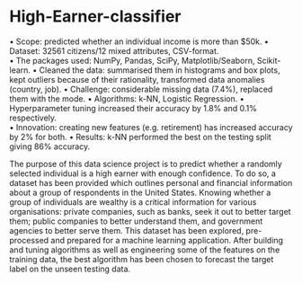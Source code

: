 # High-Earner-classifier
•	Scope: predicted whether an individual income is more than $50k.
•	Dataset: 32561 citizens/12 mixed attributes, CSV-format.  
•	The packages used: NumPy, Pandas, SciPy, Matplotlib/Seaborn, Scikit-learn. 
•	Cleaned the data: summarised them in histograms and box plots, kept outliers because of their rationality, transformed data anomalies (country, job). 
•	Challenge: considerable missing data (7.4%), replaced them with the mode. 
•	Algorithms: k-NN, Logistic Regression.
•	Hyperparameter tuning increased their accuracy by 1.8% and 0.1% respectively.  
•	Innovation: creating new features (e.g. retirement) has increased accuracy by 2% for both. 
•	Results: k-NN performed the best on the testing split giving 86% accuracy. 

The purpose of this data science project is to predict whether a randomly selected individual is a high earner with enough confidence. To do so, a dataset has been provided which outlines personal and financial information about a group of respondents in the United States. Knowing whether a group of individuals are wealthy is a critical information for various organisations: private companies, such as banks, seek it out to better target them; public companies to better understand them, and government agencies to better serve them. This dataset has been explored, pre-processed and prepared for a machine learning application. After building and tuning algorithms as well as engineering some of the features on the training data, the best algorithm has been chosen to forecast the target label on the unseen testing data. 

